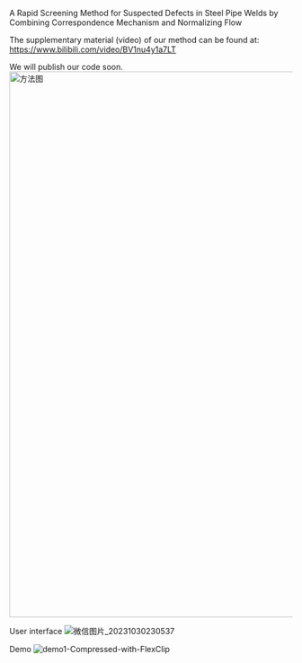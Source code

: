 A Rapid Screening Method for Suspected Defects in Steel Pipe Welds by Combining Correspondence Mechanism and Normalizing Flow

The supplementary material (video) of our method can be found at: https://www.bilibili.com/video/BV1nu4y1a7LT

We will publish our code soon.
<img width="972" alt="方法图" src="https://github.com/aoihd/RSM/assets/141041853/431bc7ee-4c5d-4f04-85ff-6535eef80999">



User interface
![微信图片_20231030230537](https://github.com/aoihd/RSM/assets/141041853/68b73612-ac09-4890-8a04-e9f39414e975)


Demo 
![demo1-Compressed-with-FlexClip](https://github.com/aoihd/RSM/assets/141041853/b9176525-7fc3-43aa-8f5c-c8733d850fa3)


